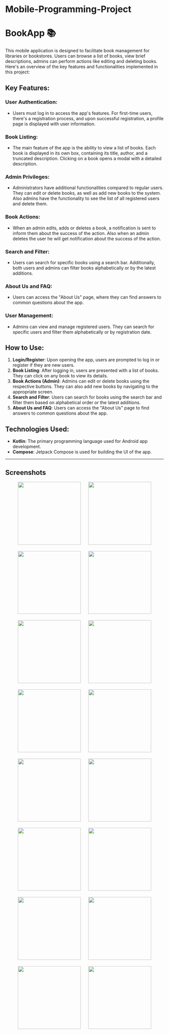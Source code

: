# Mobile-Programming-Project

# BookApp 📚 
                                   

This mobile application is designed to facilitate book management for libraries or bookstores. Users can browse a list of books, view brief descriptions, admins can perform actions like editing and deleting books.  Here's an overview of the key features and functionalities implemented in this project:

## Key Features:

### User Authentication:
- Users must log in to access the app's features. For first-time users, there's a registration process, and upon successful registration, a profile page is displayed with user information.

### Book Listing:
- The main feature of the app is the ability to view a list of books. Each book is displayed in its own box, containing its title, author, and a truncated description. Clicking on a book opens a modal with a detailed description.

### Admin Privileges:
- Administrators have additional functionalities compared to regular users. They can edit or delete books, as well as add new books to the system. Also admins have the functionality to see the list of all registered users and delete them.

### Book Actions:
- When an admin edits, adds or deletes a book, a notification is sent to inform them about the success of the action. Also when an admin deletes the user he will get notification about the success of the action.

### Search and Filter:
- Users can search for specific books using a search bar. Additionally, both users and admins can filter books alphabetically or by the latest additions.

### About Us and FAQ:
- Users can access the "About Us" page, where they can find answers to common questions about the app.

### User Management:
- Admins can view and manage registered users. They can search for specific users and filter them alphabetically or by registration date.

## How to Use:
1. **Login/Register**: Upon opening the app, users are prompted to log in or register if they are new users.
2. **Book Listing**: After logging in, users are presented with a list of books. They can click on any book to view its details.
3. **Book Actions (Admin)**: Admins can edit or delete books using the respective buttons. They can also add new books by navigating to the appropriate screen.
4. **Search and Filter**: Users can search for books using the search bar and filter them based on alphabetical order or the latest additions.
5. **About Us and FAQ**: Users can access the "About Us" page to find answers to common questions about the app.

## Technologies Used:
- **Kotlin**: The primary programming language used for Android app development.
- **Compose**: Jetpack Compose is used for building the UI of the app.

---

## Screenshots

<div align="center">
  <img src="photo1.JPG" width="200" hspace="10">
  <img src="photo2.JPG" width="200" hspace="10">
</div>
<br>
<div align="center">
  <img src="photo3.JPG" width="200" hspace="10">
  <img src="photo4.JPG" width="200" hspace="10">
</div>
<br>
<div align="center">
  <img src="photo5.JPG" width="200" hspace="10">
  <img src="photo6.JPG" width="200" hspace="10">
</div>
<br>
<div align="center">
  <img src="photo7.JPG" width="200" hspace="10">
  <img src="photo8.JPG" width="200" hspace="10">
</div>
<br>
<div align="center">
  <img src="photo9.JPG" width="200" hspace="10">
  <img src="photo10.JPG" width="200" hspace="10">
</div>
<br>
<div align="center">
  <img src="photo11.JPG" width="200" hspace="10">
  <img src="photo12.JPG" width="200" hspace="10">
</div>
<br>
<div align="center">
  <img src="photo13.JPG" width="200" hspace="10">
  <img src="photo14.JPG" width="200" hspace="10">
</div>
<br>
<div align="center">
  <img src="photo15.JPG" width="200" hspace="10">
  <img src="photo16.JPG" width="200" hspace="10">
</div>

